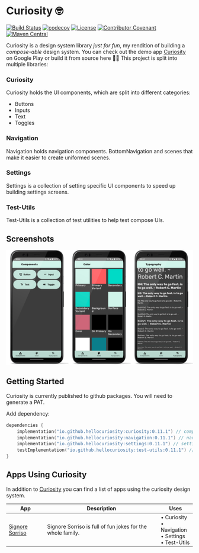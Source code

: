 # Curiosity 🤓

[![Build Status](https://github.com/HelloCuriosity/curiosity/actions/workflows/main.yml/badge.svg?event=push)](https://github.com/HelloCuriosity/curiosity/actions)
[![codecov](https://codecov.io/gh/HelloCuriosity/curiosity/branch/main/graph/badge.svg?token=C2EVH32Q26)](https://codecov.io/gh/HelloCuriosity/curiosity)
[![License](https://img.shields.io/dub/l/vibe-d.svg)](LICENSE)
[![Contributor Covenant](https://img.shields.io/badge/Contributor%20Covenant-2.1-4baaaa.svg)](CODE_OF_CONDUCT.md)
[![Maven Central](https://img.shields.io/maven-central/v/io.github.hellocuriosity/curiosity?color=blue)](https://central.sonatype.com/search?q=io.github.hellocuriosity)

Curiosity is a design system library _just for fun_, my rendition of building a _compose-able_ design system. You can
check out the demo app [Curiosity](https://play.google.com/store/apps/details?id=com.hello.curiosity.design) on Google
Play or build it from source here 🧑‍💻 This project is split into multiple libraries:

### Curiosity

Curiosity holds the UI components, which are split into different categories:

* Buttons
* Inputs
* Text
* Toggles

### Navigation

Navigation holds navigation components. BottomNavigation and scenes that make it easier to create uniformed scenes.

### Settings

Settings is a collection of setting specific UI components to speed up building settings screens.

### Test-Utils

Test-Utils is a collection of test utilities to help test compose UIs.

## Screenshots

![overview](screenshots/dashboard_scenes.png "overview")

## Getting Started

Curiosity is currently published to github packages. You will need to generate a PAT.

Add dependency:

```kotlin
dependencies {
    implementation("io.github.hellocuriosity:curiosity:0.11.1") // component library
    implementation("io.github.hellocuriosity:navigation:0.11.1") // navigation library
    implementation("io.github.hellocuriosity:settings:0.11.1") // settings library
    testImplementation("io.github.hellocuriosity:test-utils:0.11.1") // testing library
}
```

## Apps Using Curiosity

In addition to [Curiosity](https://play.google.com/store/apps/details?id=com.hello.curiosity.design) you can find a list
of apps using the curiosity design system.

| App                                                                                         | Description                                                 | Uses |
|---------------------------------------------------------------------------------------------|-------------------------------------------------------------|------|
| [Signore Sorriso](https://play.google.com/store/apps/details?id=com.hello.curiosity.jokes)  | Signore Sorriso is full of fun jokes for the whole family. | &bull; Curiosity<br/>&bull; Navigation<br/>&bull; Settings<br/>&bull; Test-Utils                                            |
